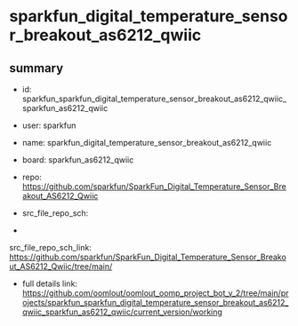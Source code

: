 # sparkfun_digital_temperature_sensor_breakout_as6212_qwiic
 
## summary 
* id: sparkfun_sparkfun_digital_temperature_sensor_breakout_as6212_qwiic_sparkfun_as6212_qwiic
* user: sparkfun
* name: sparkfun_digital_temperature_sensor_breakout_as6212_qwiic
* board: sparkfun_as6212_qwiic
* repo: https://github.com/sparkfun/SparkFun_Digital_Temperature_Sensor_Breakout_AS6212_Qwiic



* src_file_repo_sch: 
*
 src_file_repo_sch_link: https://github.com/sparkfun/SparkFun_Digital_Temperature_Sensor_Breakout_AS6212_Qwiic/tree/main/
* full details link: https://github.com/oomlout/oomlout_oomp_project_bot_v_2/tree/main/projects/sparkfun_sparkfun_digital_temperature_sensor_breakout_as6212_qwiic_sparkfun_as6212_qwiic/current_version/working  






